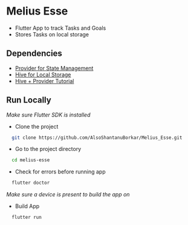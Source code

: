 
# Melius Esse

- Flutter App to track Tasks and Goals
- Stores Tasks on local storage 

## Dependencies

- [Provider for State Management](https://pub.dev/packages/provider)
- [Hive for Local Storage](https://pub.dev/packages/hive)
- [Hive + Provider Tutorial](https://medium.com/flutter-community/storing-local-data-with-hive-and-provider-in-flutter-a49b6bdea75a)




## Run Locally

*Make sure Flutter SDK is installed*


- Clone the project

```bash
  git clone https://github.com/AlsoShantanuBorkar/Melius_Esse.git
```

- Go to the project directory

```bash
  cd melius-esse
```

- Check for errors before running app

```bash
  flutter doctor
```

*Make sure a device is present to build the app on*

- Build App 

```bash
  flutter run
```



